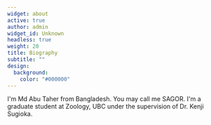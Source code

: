 ```yaml
---
widget: about
active: true
author: admin
widget_id: Unknown
headless: true
weight: 20
title: Biography
subtitle: ""
design:
  background:
    color: "#000000"
---
```

<!--StartFragment-->

I'm Md Abu Taher from Bangladesh. You may call me SAGOR. I'm a graduate student at Zoology, UBC under the supervision of Dr. Kenji Sugioka.

<!--EndFragment-->